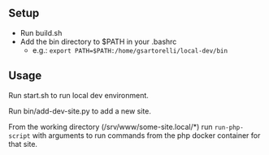 ## Setup
- Run build.sh
- Add the bin directory to $PATH in your .bashrc
  - e.g.: `export PATH=$PATH:/home/gsartorelli/local-dev/bin`

## Usage
Run start.sh to run local dev environment.

Run bin/add-dev-site.py to add a new site.

From the working directory (/srv/www/some-site.local/*) run `run-php-script` with arguments to run commands from the php docker container for that site.
